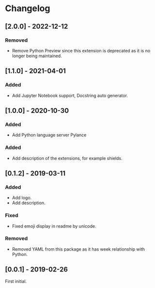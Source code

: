<!-- Check [Keep a Changelog](http://keepachangelog.com/) for recommendations on how to structure this file. -->

# Changelog


## [2.0.0] - 2022-12-12

### Removed

- Remove Python Preview since this extension is deprecated as it is no longer being maintained.

## [1.1.0] - 2021-04-01

### Added

- Add Jupyter Notebook support, Docstring auto generator.

## [1.0.0] - 2020-10-30

### Added

- Add Python language server Pylance

### Added

- Add description of the extensions, for example shields.

## [0.1.2] - 2019-03-11

### Added

- Add logo.
- Add description.

### Fixed

- Fixed emoji display in readme by unicode.


### Removed

- Removed YAML from this package as it has week relationship with Python.

## [0.0.1] - 2019-02-26

First initial.